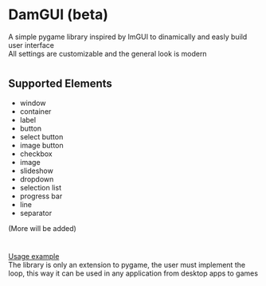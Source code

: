 # DamGUI (beta)

A simple pygame library inspired by ImGUI to dinamically and easly build user interface <br>
All settings are customizable and the general look is modern
#
## Supported Elements

- window
- container
- label
- button
- select button
- image button
- checkbox
- image
- slideshow
- dropdown
- selection list
- progress bar
- line
- separator<br>

(More will be added)
#
[Usage example](example.py) <br>
The library is only an extension to pygame, the user must implement the loop, this way it can be used in any application from desktop apps to games